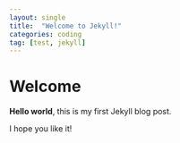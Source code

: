 ```yaml
---
layout: single
title:  "Welcome to Jekyll!"
categories: coding
tag: [test, jekyll]
---
```


# Welcome

**Hello world**, this is my first Jekyll blog post.

I hope you like it!
